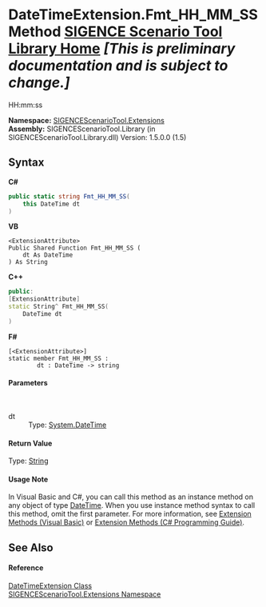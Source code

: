 # DateTimeExtension.Fmt_HH_MM_SS Method <a href="https://github.com/ObiWanLansi/SIGENCE-Scenario-Tool">SIGENCE Scenario Tool Library Home</a> _**\[This is preliminary documentation and is subject to change.\]**_

HH:mm:ss

**Namespace:**&nbsp;<a href="f2af11f5-ae9d-3dcc-a4a9-ba07a037925f.md">SIGENCEScenarioTool.Extensions</a><br />**Assembly:**&nbsp;SIGENCEScenarioTool.Library (in SIGENCEScenarioTool.Library.dll) Version: 1.5.0.0 (1.5)

## Syntax

**C#**<br />
``` C#
public static string Fmt_HH_MM_SS(
	this DateTime dt
)
```

**VB**<br />
``` VB
<ExtensionAttribute>
Public Shared Function Fmt_HH_MM_SS ( 
	dt As DateTime
) As String
```

**C++**<br />
``` C++
public:
[ExtensionAttribute]
static String^ Fmt_HH_MM_SS(
	DateTime dt
)
```

**F#**<br />
``` F#
[<ExtensionAttribute>]
static member Fmt_HH_MM_SS : 
        dt : DateTime -> string 

```


#### Parameters
&nbsp;<dl><dt>dt</dt><dd>Type: <a href="http://msdn2.microsoft.com/en-us/library/03ybds8y" target="_blank">System.DateTime</a><br /></dd></dl>

#### Return Value
Type: <a href="http://msdn2.microsoft.com/en-us/library/s1wwdcbf" target="_blank">String</a><br />

#### Usage Note
In Visual Basic and C#, you can call this method as an instance method on any object of type <a href="http://msdn2.microsoft.com/en-us/library/03ybds8y" target="_blank">DateTime</a>. When you use instance method syntax to call this method, omit the first parameter. For more information, see <a href="http://msdn.microsoft.com/en-us/library/bb384936.aspx">Extension Methods (Visual Basic)</a> or <a href="http://msdn.microsoft.com/en-us/library/bb383977.aspx">Extension Methods (C# Programming Guide)</a>.

## See Also


#### Reference
<a href="916f2c7e-c8bf-fe73-f500-27e178f2a43b.md">DateTimeExtension Class</a><br /><a href="f2af11f5-ae9d-3dcc-a4a9-ba07a037925f.md">SIGENCEScenarioTool.Extensions Namespace</a><br />